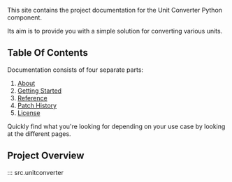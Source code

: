 This site contains the project documentation for the
Unit Converter Python component.

Its aim is to provide you with a simple solution for converting various units.

## Table Of Contents


Documentation consists of four separate parts:  
1. [About](about.md)  
2. [Getting Started](getting_started.md)  
3. [Reference](reference.md)  
4. [Patch History](patch_history.md)  
5. [License](license.md)

Quickly find what you're looking for depending on
your use case by looking at the different pages.

## Project Overview

::: src.unitconverter
